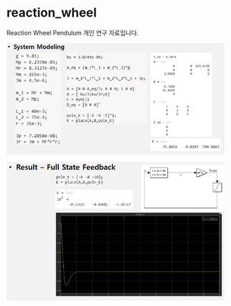 # reaction_wheel

Reaction Wheel Pendulum 개인 연구 자료입니다.

![그림1](reaction_wheel/pictures/1.png)

![그림2](reaction_wheel/pictures/2.png)